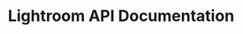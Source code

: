 ---
title: Lightroom API Documentation
description: Adobe Lightroom API Documentation
openAPISpec: https://raw.githubusercontent.com/bagra98/lightroom-public-apis/main/static/swagger_new.json
--- 